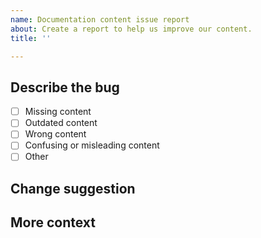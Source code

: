 ```yaml
---
name: Documentation content issue report
about: Create a report to help us improve our content.
title: ''

---
```


<!-- IMPORTANT: This is only for reporting documentation content issues.

Report Quorum Key Manager software issues at https://github.com/consensys/quorum-key-manager.
Report documentation tool issues using the "Documentation tool bug report" template.

Before creating an issue, did use the search field in the documentation to find what you're looking for?
-->

## Describe the bug

<!-- Add a clear and concise description of what the documentation issue is.
Also, check the issue type in the following list): -->

- [ ] Missing content
- [ ] Outdated content
- [ ] Wrong content
- [ ] Confusing or misleading content
- [ ] Other

## Change suggestion

<!-- If you know how to fix the content, provide a suggestion. -->

## More context

<!-- Add any other context about the problem here, for example, screenshots or a small demo video. -->
